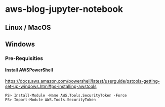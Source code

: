 # aws-blog-jupyter-notebook

## Linux / MacOS

## Windows

### Pre-Requisities
#### Install AWSPowerShell
https://docs.aws.amazon.com/powershell/latest/userguide/pstools-getting-set-up-windows.html#ps-installing-awstools

```
PS> Install-Module -Name AWS.Tools.SecurityToken -Force
PS> Import-Module AWS.Tools.SecurityToken

```
